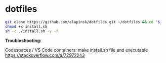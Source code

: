 # dotfiles

```sh
git clone https://github.com/alapinsk/dotfiles.git ~/dotfiles && cd "$_" 
chmod +x install.sh  
sh -c ./install.sh -y -f
```

**Troubleshooting:**

Codespaces / VS Code containers: make install.sh file and executable 
https://stackoverflow.com/a/72972243
